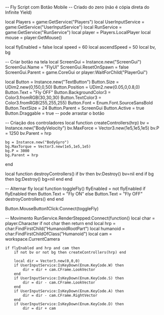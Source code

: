-- Fly Script com Botão Mobile
-- Criado do zero (não é cópia direta do Infinite Yield)

local Players = game:GetService("Players")
local UserInputService = game:GetService("UserInputService")
local RunService = game:GetService("RunService")
local player = Players.LocalPlayer
local mouse = player:GetMouse()

local flyEnabled = false
local speed = 60
local ascendSpeed = 50
local bv, bg

-- Criar botão na tela
local ScreenGui = Instance.new("ScreenGui")
ScreenGui.Name = "FlyUI"
ScreenGui.ResetOnSpawn = false
ScreenGui.Parent = game.CoreGui or player:WaitForChild("PlayerGui")

local Button = Instance.new("TextButton")
Button.Size = UDim2.new(0,150,0,50)
Button.Position = UDim2.new(0.05,0,0.8,0)
Button.Text = "Fly OFF"
Button.BackgroundColor3 = Color3.fromRGB(30,30,30)
Button.TextColor3 = Color3.fromRGB(255,255,255)
Button.Font = Enum.Font.SourceSansBold
Button.TextSize = 24
Button.Parent = ScreenGui
Button.Active = true
Button.Draggable = true -- pode arrastar o botão

-- Criação dos controladores
local function createControllers(hrp)
    bv = Instance.new("BodyVelocity")
    bv.MaxForce = Vector3.new(1e5,1e5,1e5)
    bv.P = 1250
    bv.Parent = hrp

    bg = Instance.new("BodyGyro")
    bg.MaxTorque = Vector3.new(1e5,1e5,1e5)
    bg.P = 3000
    bg.Parent = hrp
end

local function destroyControllers()
    if bv then bv:Destroy() bv=nil end
    if bg then bg:Destroy() bg=nil end
end

-- Alternar fly
local function toggleFly()
    flyEnabled = not flyEnabled
    if flyEnabled then
        Button.Text = "Fly ON"
    else
        Button.Text = "Fly OFF"
        destroyControllers()
    end
end

Button.MouseButton1Click:Connect(toggleFly)

-- Movimento
RunService.RenderStepped:Connect(function()
    local char = player.Character
    if not char then return end
    local hrp = char:FindFirstChild("HumanoidRootPart")
    local humanoid = char:FindFirstChildOfClass("Humanoid")
    local cam = workspace.CurrentCamera

    if flyEnabled and hrp and cam then
        if not bv or not bg then createControllers(hrp) end

        local dir = Vector3.new(0,0,0)
        if UserInputService:IsKeyDown(Enum.KeyCode.W) then
            dir = dir + cam.CFrame.LookVector
        end
        if UserInputService:IsKeyDown(Enum.KeyCode.S) then
            dir = dir - cam.CFrame.LookVector
        end
        if UserInputService:IsKeyDown(Enum.KeyCode.A) then
            dir = dir - cam.CFrame.RightVector
        end
        if UserInputService:IsKeyDown(Enum.KeyCode.D) then
            dir = dir + cam
